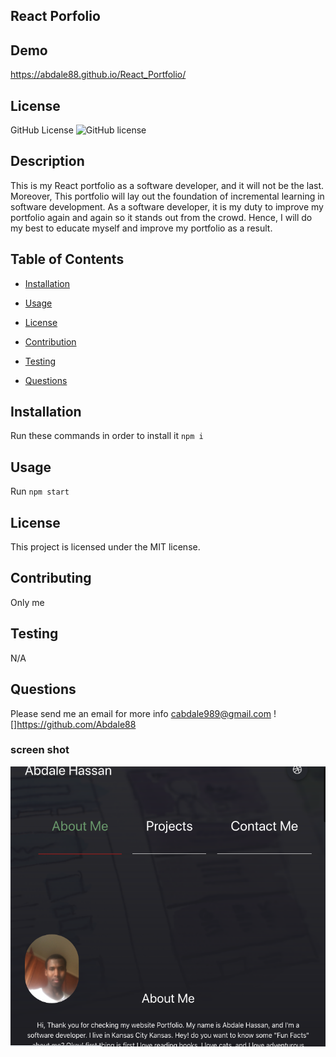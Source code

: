 ## React Porfolio

## Demo
https://abdale88.github.io/React_Portfolio/

## License
   GitHub License ![GitHub license](https://img.shields.io/badge/license-MIT-coral.svg)
   
## Description
 This is my React portfolio as a software developer, and it will not be the last. Moreover, This portfolio will lay out the foundation of incremental learning in software development. As a software developer, it is my duty to improve my portfolio again and again so it stands out from the crowd. Hence, I will do my best to educate myself and improve my portfolio as a result.  
   
   ## Table of Contents

   * [Installation](#installation)

   * [Usage](#usage)

   * [License](#license)

   * [Contribution](#contributing)

   * [Testing](#testing)

   * [Questions](#questions)

## Installation
  Run these commands in order to install it `npm i`

## Usage
 Run `npm start` 

## License
This project is licensed under the MIT license.
 
 

## Contributing
 Only me 

## Testing
 N/A


## Questions
Please send me an email for more info
cabdale989@gmail.com
![]https://github.com/Abdale88
     
### screen shot
![](./img/screenshot.png)